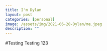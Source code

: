 ```yaml
---
title: I'm Dylan
layout: post
categories: [personal]
image: /assets/img/2021-06-28-Dylan/me.jpeg
description: ""
---
```


#Testing Testing 123

